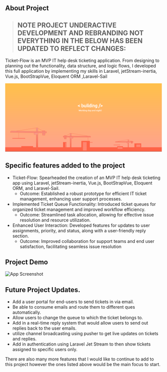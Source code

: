 ## About Project


> ## NOTE PROJECT UNDERACTIVE DEVELOPMENT AND REBRANDING NOT EVERYTHING IN THE BELOW HAS BEEN UPDATED TO REFLECT CHANGES:
Ticket-Flow is an MVP IT help desk ticketing application. From designing to planning out the functionality, data structure, and logic flows, I developed this full application by implementing my skills in Laravel, jetStream-inertia, Vue.js, BootStrapVue, Eloquent ORM ,Laravel-Sail
 
![image](https://github.com/GwartneyDev/Ticket-Flow/blob/main/Capture.png)



## Specific features added to the project

- Ticket-Flow: Spearheaded the creation of an MVP IT help desk ticketing app using Laravel,
jetStream-inertia, Vue.js, BootStrapVue, Eloquent ORM, and Laravel-Sail.
  - Outcome: Established a robust prototype for efficient IT ticket management, enhancing user
support processes.
- Implemented Ticket Queue Functionality: Introduced ticket queues for organized ticket management
and improved workflow efficiency.
  - Outcome: Streamlined task allocation, allowing for effective issue resolution and resource
utilization.
- Enhanced User Interaction: Developed features for updates to user assignments, priority, and status,
along with a user-friendly reply section.
  - Outcome: Improved collaboration for support teams and end user satisfaction, facilitating
seamless issue resolution



## Project Demo 

![App Screenshot](https://github.com/GwartneyDev/Ticket-Flow/blob/main/fixIt/TicketSystemVideo.gif)


## Future Project Updates.

- Add a user portal for end-users to send tickets in via email.
- Be able to consume emails and route them to different ques automatically. 
- Allow users to change the queue to which the ticket belongs to.
- Add in a real-time reply system that would allow users to send out replies back to the user emails. 
- utilize channel broadcasting using pusher to get live updates on tickets and replies.
- Add in authentication using Laravel Jet Stream to then show tickets assigned to specific users only.

There are also many more features that I would like to continue to add to this project however the ones listed above would be 
the main focus to start. 

